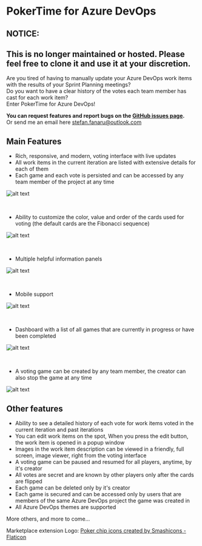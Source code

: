 # PokerTime for Azure DevOps

## NOTICE:
## This is no longer maintained or hosted. Please feel free to clone it and use it at your discretion.

Are you tired of having to manually update your Azure DevOps work items with the results of your Sprint Planning meetings?<br>
Do you want to have a clear history of the votes each team member has cast for each work item?<br>
Enter PokerTime for Azure DevOps!

**You can request features and report bugs on the [GitHub issues page](https://github.com/StefanFanaru/PokerTime/issues).**<br>
Or send me an email here [stefan.fanaru@outlook.com](mailto:stefan.fanaru@outlook.com?subject=[GitHub]%20About%20PokerTime)

## Main Features

- Rich, responsive, and modern, voting interface with live updates
- All work items in the current iteration are listed with extensive details for each of them
- Each game and each vote is persisted and can be accessed by any team member of the project at any time

![alt text](https://generalacc.blob.core.windows.net/cdn/2022-09-17%2018_29_11-PokerTime%20-%20Boards.png)

<br/>

- Ability to customize the color, value and order of the cards used for voting (the default cards are the Fibonacci sequence)

![alt text](https://generalacc.blob.core.windows.net/cdn/2023-03-05%2014_03_59-PokerTime%20Dev%20-%20Boards.png)

<br/>

- Multiple helpful information panels

![alt text](https://generalacc.blob.core.windows.net/cdn/2023-03-05%2014_29_39-PokerTime%20Dev%20-%20Boards.png)

<br/>

- Mobile support

![alt text](https://generalacc.blob.core.windows.net/cdn/2023-03-05%2014_19_36-PokerTime%20Dev%20-%20Boards.png)

<br/>

- Dashboard with a list of all games that are currently in progress or have been completed

![alt text](https://generalacc.blob.core.windows.net/cdn/2023-03-05%2015_07_49-PokerTime%20Dev%20-%20Boards.png)

<br/>

- A voting game can be created by any team member, the creator can also stop the game at any time

![alt text](https://generalacc.blob.core.windows.net/cdn/2023-03-05%2015_08_04-PokerTime%20Dev%20-%20Boards.png)

## Other features

- Ability to see a detailed history of each vote for work items voted in the current iteration and past iterations
- You can edit work items on the spot, When you press the edit button, the work item is opened in a popup window
- Images in the work item description can be viewed in a friendly, full screen, image viewer, right from the voting interface
- A voting game can be paused and resumed for all players, anytime, by it's creator
- All votes are secret and are known by other players only after the cards are flipped
- Each game can be deleted only by it's creator
- Each game is secured and can be accessed only by users that are members of the same Azure DevOps project the game was created in
- All Azure DevOps themes are supported

More others, and more to come...

Marketplace extension Logo: <a href="https://www.flaticon.com/free-icons/poker-chip" title="poker chip icons">Poker chip icons
created by Smashicons -
Flaticon</a>

